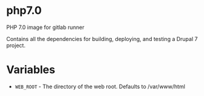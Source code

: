 # php7.0
PHP 7.0 image for gitlab runner

Contains all the dependencies for building, deploying, and testing a Drupal 7 project.


Variables
========
* `WEB_ROOT` - The directory of the web root. Defaults to /var/www/html
